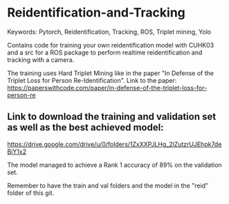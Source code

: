 # Reidentification-and-Tracking
Keywords: Pytorch, Reidentification, Tracking, ROS, Triplet mining, Yolo

Contains code for training your own reidentification model with CUHK03 and a src for a ROS package to perform realtime reidentification and tracking with a camera.

The training uses Hard Triplet Mining like in the paper "In Defense of the Triplet Loss for Person Re-Identification". Link to the paper: https://paperswithcode.com/paper/in-defense-of-the-triplet-loss-for-person-re

## Link to download the training and validation set as well as the best achieved model:
https://drive.google.com/drive/u/0/folders/1ZxXXPJLHg_2lZutzrUJEhpk7deBiY1x2

The model managed to achieve a Rank 1 accuracy of 89% on the validation set.

Remember to have the train and val folders and the model in the "reid" folder of this git.
